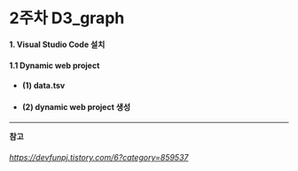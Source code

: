 # 2주차 D3_graph  
         
**1. Visual Studio Code 설치**   
 
   
#### 1.1 Dynamic web project      
   
   
 * #### (1) data.tsv  

 * #### (2) dynamic web project 생성 

    


-------------------------------------------------------------------------------------------------------------------
**참고**   
###### https://devfunpj.tistory.com/6?category=859537
